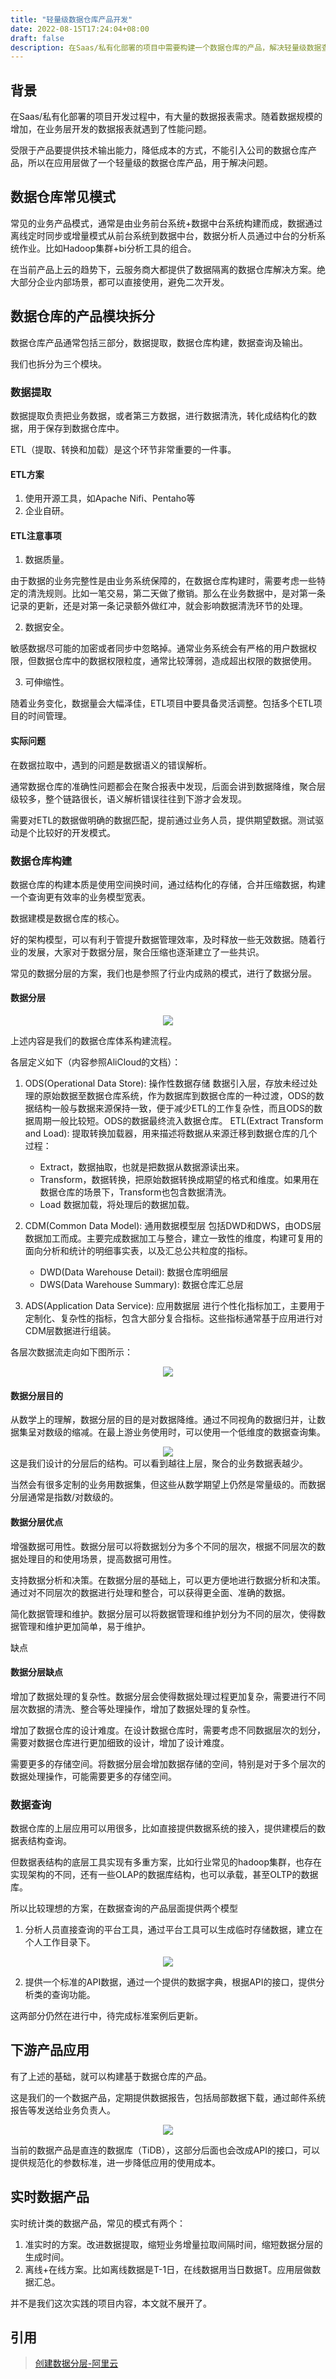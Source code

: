 ```yaml
---
title: "轻量级数据仓库产品开发"
date: 2022-08-15T17:24:04+08:00
draft: false
description: 在Saas/私有化部署的项目中需要构建一个数据仓库的产品，解决轻量级数据查询分析问题，记录产品的设计开发模式。
---
```


<!--more-->

## 背景
在Saas/私有化部署的项目开发过程中，有大量的数据报表需求。随着数据规模的增加，在业务层开发的数据报表就遇到了性能问题。

受限于产品要提供技术输出能力，降低成本的方式，不能引入公司的数据仓库产品，所以在应用层做了一个轻量级的数据仓库产品，用于解决问题。

## 数据仓库常见模式

常见的业务产品模式，通常是由业务前台系统+数据中台系统构建而成，数据通过离线定时同步或增量模式从前台系统到数据中台，数据分析人员通过中台的分析系统作业。比如Hadoop集群+bi分析工具的组合。

在当前产品上云的趋势下，云服务商大都提供了数据隔离的数据仓库解决方案。绝大部分企业内部场景，都可以直接使用，避免二次开发。

## 数据仓库的产品模块拆分
数据仓库产品通常包括三部分，数据提取，数据仓库构建，数据查询及输出。

我们也拆分为三个模块。

### 数据提取
数据提取负责把业务数据，或者第三方数据，进行数据清洗，转化成结构化的数据，用于保存到数据仓库中。

ETL（提取、转换和加载）是这个环节非常重要的一件事。

#### ETL方案

1. 使用开源工具，如Apache Nifi、Pentaho等
2. 企业自研。

#### ETL注意事项

1. 数据质量。
   
  由于数据的业务完整性是由业务系统保障的，在数据仓库构建时，需要考虑一些特定的清洗规则。比如一笔交易，第二天做了撤销。那么在业务数据中，是对第一条记录的更新，还是对第一条记录额外做红冲，就会影响数据清洗环节的处理。

2. 数据安全。

  敏感数据尽可能的加密或者同步中忽略掉。通常业务系统会有严格的用户数据权限，但数据仓库中的数据权限粒度，通常比较薄弱，造成超出权限的数据使用。

3. 可伸缩性。

  随着业务变化，数据量会大幅泽佳，ETL项目中要具备灵活调整。包括多个ETL项目的时间管理。

#### 实际问题
在数据拉取中，遇到的问题是数据语义的错误解析。

通常数据仓库的准确性问题都会在聚合报表中发现，后面会讲到数据降维，聚合层级较多，整个链路很长，语义解析错误往往到下游才会发现。

需要对ETL的数据做明确的数据匹配，提前通过业务人员，提供期望数据。测试驱动是个比较好的开发模式。

### 数据仓库构建
数据仓库的构建本质是使用空间换时间，通过结构化的存储，合并压缩数据，构建一个查询更有效率的业务模型宽表。

数据建模是数据仓库的核心。

好的架构模型，可以有利于管提升数据管理效率，及时释放一些无效数据。随着行业的发展，大家对于数据分层，聚合压缩也逐渐建立了一些共识。

常见的数据分层的方案，我们也是参照了行业内成熟的模式，进行了数据分层。

#### 数据分层

<div align=center>
	<img src="/img/2022/08/data/datahouse_layer.jpg"/>
</div>

上述内容是我们的数据仓库体系构建流程。

各层定义如下（内容参照AliCloud的文档）： 

1. ODS(Operational Data Store): 操作性数据存储
数据引入层，存放未经过处理的原始数据至数据仓库系统，作为数据库到数据仓库的一种过渡，ODS的数据结构一般与数据来源保持一致，便于减少ETL的工作复杂性，而且ODS的数据周期一般比较短。ODS的数据最终流入数据仓库。
ETL(Extract Transform and Load): 提取转换加载器，用来描述将数据从来源迁移到数据仓库的几个过程：

   - Extract，数据抽取，也就是把数据从数据源读出来。
   - Transform，数据转换，把原始数据转换成期望的格式和维度。如果用在数据仓库的场景下，Transform也包含数据清洗。
   - Load 数据加载，将处理后的数据加载。


1. CDM(Common Data Model): 通用数据模型层
包括DWD和DWS，由ODS层数据加工而成。主要完成数据加工与整合，建立一致性的维度，构建可复用的面向分析和统计的明细事实表，以及汇总公共粒度的指标。

   - DWD(Data Warehouse Detail): 数据仓库明细层
   - DWS(Data Warehouse Summary): 数据仓库汇总层


1. ADS(Application Data Service): 应用数据层
进行个性化指标加工，主要用于定制化、复杂性的指标，包含大部分复合指标。这些指标通常基于应用进行对CDM层数据进行组装。

各层次数据流走向如下图所示：
<div align=center>
	<img src="/img/2022/08/data/data_flow.jpg"/>
</div>

#### 数据分层目的

从数学上的理解，数据分层的目的是对数据降维。通过不同视角的数据归并，让数据集呈对数级的缩减。在最上游业务使用时，可以使用一个低维度的数据查询集。

<div align=center>
	<img src="/img/2022/08/data/data_demo.jpg"/>
</div>
这是我们设计的分层后的结构。可以看到越往上层，聚合的业务数据表越少。

当然会有很多定制的业务用数据集，但这些从数学期望上仍然是常量级的。而数据分层通常是指数/对数级的。

#### 数据分层优点

增强数据可用性。数据分层可以将数据划分为多个不同的层次，根据不同层次的数据处理目的和使用场景，提高数据可用性。

支持数据分析和决策。在数据分层的基础上，可以更方便地进行数据分析和决策。通过对不同层次的数据进行处理和整合，可以获得更全面、准确的数据。

简化数据管理和维护。数据分层可以将数据管理和维护划分为不同的层次，使得数据管理和维护更加简单，易于维护。

缺点

#### 数据分层缺点

增加了数据处理的复杂性。数据分层会使得数据处理过程更加复杂，需要进行不同层次数据的清洗、整合等处理操作，增加了数据处理的复杂性。

增加了数据仓库的设计难度。在设计数据仓库时，需要考虑不同数据层次的划分，需要对数据仓库进行更加细致的设计，增加了设计难度。

需要更多的存储空间。将数据分层会增加数据存储的空间，特别是对于多个层次的数据处理操作，可能需要更多的存储空间。

### 数据查询
数据仓库的上层应用可以用很多，比如直接提供数据系统的接入，提供建模后的数据表结构查询。

但数据表结构的底层工具实现有多重方案，比如行业常见的hadoop集群，也存在实现架构的不同，还有一些OLAP的数据库结构，也可以承载，甚至OLTP的数据库。

所以比较理想的方案，在数据查询的产品层面提供两个模型
1. 分析人员直接查询的平台工具，通过平台工具可以生成临时存储数据，建立在个人工作目录下。

<div align=center>
	<img src="/img/2022/08/data/data-analysis.png"/>
</div>

2. 提供一个标准的API数据，通过一个提供的数据字典，根据API的接口，提供分析类的查询功能。

这两部分仍然在进行中，待完成标准案例后更新。

## 下游产品应用
有了上述的基础，就可以构建基于数据仓库的产品。

这是我们的一个数据产品，定期提供数据报告，包括局部数据下载，通过邮件系统报告等发送给业务负责人。

<div align=center>
	<img src="/img/2022/08/data/app_demo.png"/>
</div>

当前的数据产品是直连的数据库（TiDB），这部分后面也会改成API的接口，可以提供规范化的参数标准，进一步降低应用的使用成本。

## 实时数据产品
实时统计类的数据产品，常见的模式有两个：

1. 准实时的方案。改进数据提取，缩短业务增量拉取间隔时间，缩短数据分层的生成时间。
2. 离线+在线方案。比如离线数据是T-1日，在线数据用当日数据T。应用层做数据汇总。

并不是我们这次实践的项目内容，本文就不展开了。

## 引用 

> [创建数据分层-阿里云](https://help.aliyun.com/document_detail/276023.html)